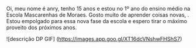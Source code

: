 Oi, meu nome é anry, tenho 15 anos e estou no 1º ano do ensino médio na Escola Mascarenhas de Moraes. Gosto muito de aprender coisas novas, . Estou empolgado para essa nova fase da escola e espero tirar o máximo proveito dos próximos anos.

![descrição DP GIF] (https://images.app.goo.gl/XT16dcVNshwFHShS7)
